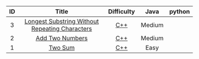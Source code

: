 |  ID  | Title | Difficulty |  Java  | python |
| :--: | :---: | :--------: | :----: | :----: | 
|3|[Longest Substring Without Repeating Characters](https://leetcode.com/problems/longest-substring-without-repeating-characters/)| [C++](https://github.com/primerX/LeetCode/blob/master/c%2B%2B/003.Longest%20Substring%20Without%20Repeating%20Characters.cpp)|Medium|
|2|[Add Two Numbers](https://leetcode.com/problems/add-two-numbers/)| [C++](https://github.com/primerX/LeetCode/blob/master/c%2B%2B/002.Add%20Two%20Numbers.cpp)|Medium|
|1|[Two Sum](https://leetcode.com/problems/two-sum/)| [C++](https://github.com/primerX/LeetCode/blob/master/c%2B%2B/001.Two%20Sum.cpp)|Easy|
